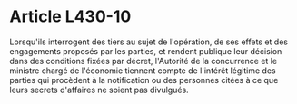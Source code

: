 # Article L430-10

Lorsqu'ils interrogent des tiers au sujet de l'opération, de ses effets et des engagements proposés par les parties, et rendent publique leur décision dans des conditions fixées par décret, l'Autorité de la concurrence et le ministre chargé de l'économie tiennent compte de l'intérêt légitime des parties qui procèdent à la notification ou des personnes citées à ce que leurs secrets d'affaires ne soient pas divulgués.
